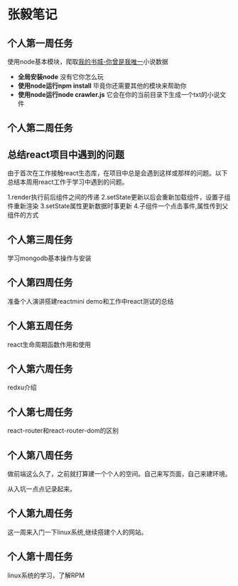 # 张毅笔记

## 个人第一周任务

使用node基本模块，爬取[我的书城-你曾是我唯一](http://wodeshucheng.com/book_11473/)小说数据
 
- **全局安装node** 没有它你怎么玩
- **使用node运行npm install**   毕竟你还需要其他的模块来帮助你
- **使用node运行node crawler.js**  它会在你的当前目录下生成一个txt的小说文件 


## 个人第二周任务

## 总结react项目中遇到的问题

由于首次在工作接触react生态库，在项目中总是会遇到这样或那样的问题。以下总结本周用react工作于学习中遇到的问题。

1.render执行前后组件之间的传递
2.setState更新以后会重新加载组件，设置子组件重新渲染
3.setState属性更新数据时事更新
4.子组件一个点击事件,属性传到父组件的方式

## 个人第三周任务

学习mongodb基本操作与安装

## 个人第四周任务

准备个人演讲搭建reactmini demo和工作中react测试的总结

## 个人第五周任务

react生命周期函数作用和使用

## 个人第六周任务

redxu介绍


## 个人第七周任务

react-router和react-router-dom的区别

## 个人第八周任务

做前端这么久了，之前就打算建一个个人的空间。自己来写页面，自己来建环境。

从入坑一点点记录起来。

## 个人第九周任务

这一周来入门一下linux系统,继续搭建个人的网站。

## 个人第十周任务

linux系统的学习，了解RPM








